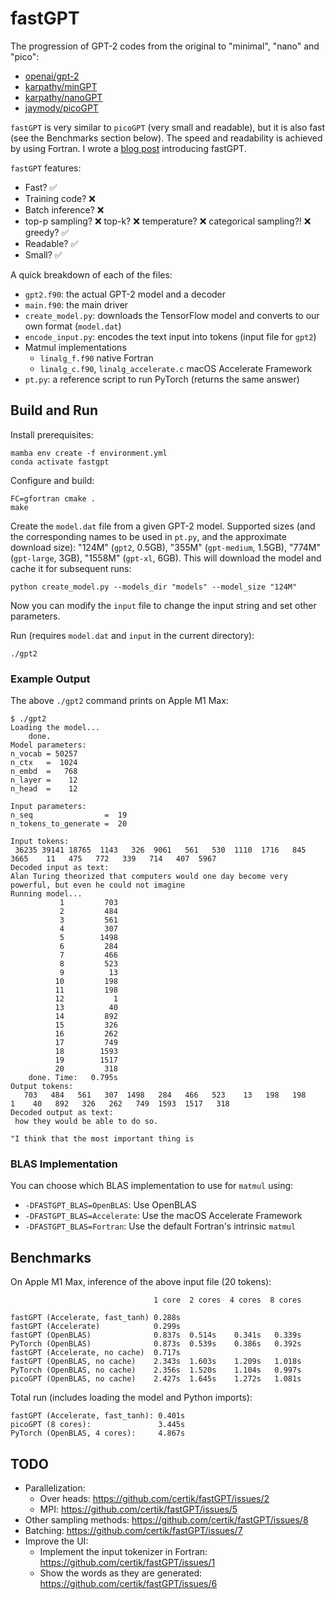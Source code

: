 # fastGPT

The progression of GPT-2 codes from the original to "minimal", "nano" and
"pico":

* [openai/gpt-2](https://github.com/openai/gpt-2)
* [karpathy/minGPT](https://github.com/karpathy/mingpt)
* [karpathy/nanoGPT](https://github.com/karpathy/nanogpt)
* [jaymody/picoGPT](https://github.com/jaymody/picoGPT)

`fastGPT` is very similar to `picoGPT` (very small and readable), but it is
also fast (see the Benchmarks section below). The speed and readability is
achieved by using Fortran. I wrote a
[blog post](https://ondrejcertik.com/blog/2023/03/fastgpt-faster-than-pytorch-in-300-lines-of-fortran/)
introducing fastGPT.

`fastGPT` features:
* Fast? ✅
* Training code? ❌
* Batch inference? ❌
* top-p sampling? ❌ top-k? ❌ temperature? ❌ categorical sampling?! ❌ greedy? ✅
* Readable? ✅
* Small? ✅

A quick breakdown of each of the files:

* `gpt2.f90`: the actual GPT-2 model and a decoder
* `main.f90`: the main driver
* `create_model.py`: downloads the TensorFlow model and converts to our own
  format (`model.dat`)
* `encode_input.py`: encodes the text input into tokens (input file for `gpt2`)
* Matmul implementations
    * `linalg_f.f90` native Fortran
    * `linalg_c.f90`, `linalg_accelerate.c` macOS Accelerate Framework
* `pt.py`: a reference script to run PyTorch (returns the same answer)

## Build and Run

Install prerequisites:

    mamba env create -f environment.yml
    conda activate fastgpt

Configure and build:

    FC=gfortran cmake .
    make

Create the `model.dat` file from a given GPT-2 model. Supported sizes (and the
corresponding names to be used in `pt.py`, and the approximate download size):
"124M" (`gpt2`, 0.5GB), "355M" (`gpt-medium`, 1.5GB), "774M" (`gpt-large`,
3GB), "1558M" (`gpt-xl`, 6GB). This will download the model and cache it for
subsequent runs:

    python create_model.py --models_dir "models" --model_size "124M"

Now you can modify the `input` file to change the input string and set other
parameters.

Run (requires `model.dat` and `input` in the current directory):

    ./gpt2

### Example Output

The above `./gpt2` command prints on Apple M1 Max:
```
$ ./gpt2
Loading the model...
    done.
Model parameters:
n_vocab = 50257
n_ctx   =  1024
n_embd  =   768
n_layer =    12
n_head  =    12

Input parameters:
n_seq                =  19
n_tokens_to_generate =  20

Input tokens:
 36235 39141 18765  1143   326  9061   561   530  1110  1716   845  3665    11   475   772   339   714   407  5967
Decoded input as text:
Alan Turing theorized that computers would one day become very powerful, but even he could not imagine
Running model...
           1         703
           2         484
           3         561
           4         307
           5        1498
           6         284
           7         466
           8         523
           9          13
          10         198
          11         198
          12           1
          13          40
          14         892
          15         326
          16         262
          17         749
          18        1593
          19        1517
          20         318
    done. Time:   0.795s
Output tokens:
   703   484   561   307  1498   284   466   523    13   198   198     1    40   892   326   262   749  1593  1517   318
Decoded output as text:
 how they would be able to do so.

"I think that the most important thing is
```

### BLAS Implementation

You can choose which BLAS implementation to use for `matmul` using:
* `-DFASTGPT_BLAS=OpenBLAS`: Use OpenBLAS
* `-DFASTGPT_BLAS=Accelerate`: Use the macOS Accelerate Framework
* `-DFASTGPT_BLAS=Fortran`: Use the default Fortran's intrinsic `matmul`

## Benchmarks

On Apple M1 Max, inference of the above input file (20 tokens):

                                    1 core  2 cores  4 cores  8 cores

    fastGPT (Accelerate, fast_tanh) 0.288s
    fastGPT (Accelerate)            0.299s
    fastGPT (OpenBLAS)              0.837s  0.514s    0.341s   0.339s
    PyTorch (OpenBLAS)              0.873s  0.539s    0.386s   0.392s
    fastGPT (Accelerate, no cache)  0.717s
    fastGPT (OpenBLAS, no cache)    2.343s  1.603s    1.209s   1.018s
    PyTorch (OpenBLAS, no cache)    2.356s  1.520s    1.104s   0.997s
    picoGPT (OpenBLAS, no cache)    2.427s  1.645s    1.272s   1.081s

Total run (includes loading the model and Python imports):

    fastGPT (Accelerate, fast_tanh): 0.401s
    picoGPT (8 cores):               3.445s
    PyTorch (OpenBLAS, 4 cores):     4.867s

## TODO

* Parallelization:
  * Over heads: https://github.com/certik/fastGPT/issues/2
  * MPI: https://github.com/certik/fastGPT/issues/5
* Other sampling methods: https://github.com/certik/fastGPT/issues/8
* Batching: https://github.com/certik/fastGPT/issues/7
* Improve the UI:
  * Implement the input tokenizer in Fortran: https://github.com/certik/fastGPT/issues/1
  * Show the words as they are generated: https://github.com/certik/fastGPT/issues/6
